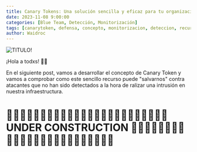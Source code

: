 ```yaml
---
title: Canary Tokens: Una solución sencilla y eficaz para tu organización.
date: 2023-11-08 9:00:00
categories: [Blue Team, Detección, Monitorización]
tags: [canarytoken, defensa, concepto, monitorizacion, deteccion, recurso, herramienta, tutorial]    
author: Waidroc
---
```


![TITULO!](/assets/img/2023-11-08/ct_titulo.jpg)


¡Hola a todxs!  👋🏻 

En el siguiente post, vamos a desarrollar el concepto de Canary Token y vamos a comprobar como este sencillo recurso puede "salvarnos" contra atacantes que no han sido detectados a la hora de ralizar una intrusión en nuestra infraestructura.










<h1>🚧🚧🚧🚧🚧🚧🚧🚧🚧🚧🚧🚧🚧🚧🚧🚧🚧🚧🚧🚧🚧🚧🚧🚧     UNDER CONSTRUCTION     🚧🚧🚧🚧🚧🚧🚧🚧🚧🚧🚧🚧🚧🚧🚧🚧🚧🚧🚧🚧🚧🚧🚧🚧</h1>  

